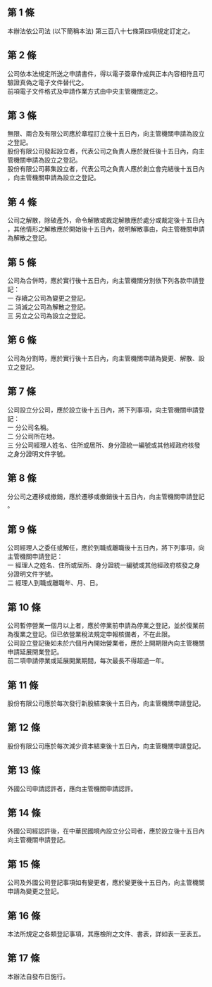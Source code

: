 第 1 條
-------
本辦法依公司法 (以下簡稱本法) 第三百八十七條第四項規定訂定之。

第 2 條
-------
公司依本法規定所送之申請書件，得以電子簽章作成與正本內容相符且可  
驗證真偽之電子文件替代之。  
前項電子文件格式及申請作業方式由中央主管機關定之。

第 3 條
-------
無限、兩合及有限公司應於章程訂立後十五日內，向主管機關申請為設立  
之登記。  
股份有限公司發起設立者，代表公司之負責人應於就任後十五日內，向主  
管機關申請為設立之登記。  
股份有限公司募集設立者，代表公司之負責人應於創立會完結後十五日內  
，向主管機關申請為設立之登記。

第 4 條
-------
公司之解散，除破產外，命令解散或裁定解散應於處分或裁定後十五日內  
，其他情形之解散應於開始後十五日內，敘明解散事由，向主管機關申請  
為解散之登記。

第 5 條
-------
公司為合併時，應於實行後十五日內，向主管機關分別依下列各款申請登  
記：  
一  存續之公司為變更之登記。  
二  消滅之公司為解散之登記。  
三  另立之公司為設立之登記。

第 6 條
-------
公司為分割時，應於實行後十五日內，向主管機關申請為變更、解散、設  
立之登記。

第 7 條
-------
公司設立分公司，應於設立後十五日內，將下列事項，向主管機關申請登  
記：  
一  分公司名稱。  
二  分公司所在地。  
三  分公司經理人姓名、住所或居所、身分證統一編號或其他經政府核發  
    之身分證明文件字號。

第 8 條
-------
分公司之遷移或撤銷，應於遷移或撤銷後十五日內，向主管機關申請登記  
。

第 9 條
-------
公司經理人之委任或解任，應於到職或離職後十五日內，將下列事項，向  
主管機關申請登記：  
一  經理人之姓名、住所或居所、身分證統一編號或其他經政府核發之身  
    分證明文件字號。  
二  經理人到職或離職年、月、日。

第 10 條
--------
公司暫停營業一個月以上者，應於停業前申請為停業之登記，並於復業前  
為復業之登記。但已依營業稅法規定申報核備者，不在此限。  
公司設立登記後如未於六個月內開始營業者，應於上開期限內向主管機關  
申請延展開業登記。  
前二項申請停業或延展開業期間，每次最長不得超過一年。

第 11 條
--------
股份有限公司應於每次發行新股結束後十五日內，向主管機關申請登記。

第 12 條
--------
股份有限公司應於每次減少資本結束後十五日內，向主管機關申請登記。

第 13 條
--------
外國公司申請認許者，應向主管機關申請認許。

第 14 條
--------
外國公司經認許後，在中華民國境內設立分公司者，應於設立後十五日內  
向主管機關申請登記。

第 15 條
--------
公司及外國公司登記事項如有變更者，應於變更後十五日內，向主管機關  
申請為變更之登記。

第 16 條
--------
本法所規定之各類登記事項，其應檢附之文件、書表，詳如表一至表五。

第 17 條
--------
本辦法自發布日施行。

